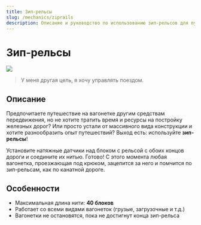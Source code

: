 ```yaml
---
title: Зип-рельсы
slug: /mechanics/ziprails
description: Описание и руководство по использованию зип-рельсов для путешествий на вагонетке.
---
```


# Зип-рельсы

![](/img/mechanics/ziprails-banner.png)

> У меня другая цель, я хочу управлять поездом.

## Описание

Предпочитаете путешествие на вагонетке другим средствам передвижения, но не хотите тратить время и ресурсы на постройку железных дорог? Или просто устали от массивного вида конструкции и хотите разнообразить опыт путешествий? Выход есть: используйте **зип-рельсы**!

Установите натяжные датчики над блоком с рельсой с обоих концов дороги и соедините их нитью. Готово! С этого момента любая вагонетка, проезжающая под крюком, зацепится за него и помчится по зип-рельсам, как по канатной дороге.

## Особенности

- Максимальная длина нити: **40 блоков**
- Работает со всеми видами вагонеток (грузые, загрузочные и т.д.)
- Вагонетки не остановятся, пока не достигнут конца зип-рельса